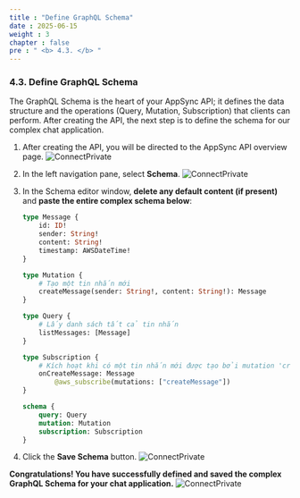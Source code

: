 ```yaml
---
title : "Define GraphQL Schema"
date : 2025-06-15
weight : 3
chapter : false
pre : " <b> 4.3. </b> "
---
```


### **4.3. Define GraphQL Schema**

The GraphQL Schema is the heart of your AppSync API; it defines the data structure and the operations (Query, Mutation, Subscription) that clients can perform. After creating the API, the next step is to define the schema for our complex chat application.

1.  After creating the API, you will be directed to the AppSync API overview page.
    ![ConnectPrivate](/images/be_4.3_1.png)

2.  In the left navigation pane, select **Schema**.
    ![ConnectPrivate](/images/be_4.3_2.png)

3.  In the Schema editor window, **delete any default content (if present)** and **paste the entire complex schema below**:

    ```graphql
    type Message {
        id: ID!
        sender: String!
        content: String!
        timestamp: AWSDateTime!
    }

    type Mutation {
        # Tạo một tin nhắn mới
        createMessage(sender: String!, content: String!): Message
    }

    type Query {
        # Lấy danh sách tất cả tin nhắn
        listMessages: [Message]
    }

    type Subscription {
        # Kích hoạt khi có một tin nhắn mới được tạo bởi mutation 'createMessage'
        onCreateMessage: Message
            @aws_subscribe(mutations: ["createMessage"])
    }

    schema {
        query: Query
        mutation: Mutation
        subscription: Subscription
    }
    ```
4.  Click the **Save Schema** button.
    ![ConnectPrivate](/images/be_4.3_3.png)

**Congratulations! You have successfully defined and saved the complex GraphQL Schema for your chat application.**
    ![ConnectPrivate](/images/be_4.3_4.png)